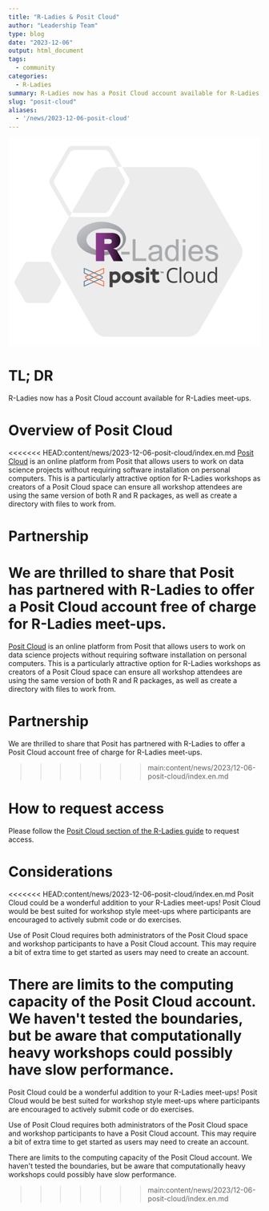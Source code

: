 ```yaml
---
title: "R-Ladies & Posit Cloud"
author: "Leadership Team"
type: blog
date: "2023-12-06"
output: html_document
tags:
  - community
categories:
  - R-Ladies
summary: R-Ladies now has a Posit Cloud account available for R-Ladies meet-ups.
slug: "posit-cloud"
aliases:
  - '/news/2023-12-06-posit-cloud'
---
```


![R-Ladies and Posit Cloud logos](rladies_posit_cloud_hex.PNG)

# TL; DR

R-Ladies now has a Posit Cloud account available for R-Ladies meet-ups.

# Overview of Posit Cloud

<<<<<<< HEAD:content/news/2023-12-06-posit-cloud/index.en.md
[Posit Cloud](https://posit.cloud/) is an online platform from Posit that allows users to work on data science projects without requiring software installation on personal computers.
This is a particularly attractive option for R-Ladies workshops as creators of a Posit Cloud space can ensure all workshop attendees are using the same version of both R and R packages, as well as create a directory with files to work from.

# Partnership

We are thrilled to share that Posit has partnered with R-Ladies to offer a Posit Cloud account free of charge for R-Ladies meet-ups.
=======
[Posit Cloud](https://posit.cloud/) is an online platform from Posit that allows
users to work on data science projects without requiring software installation on
personal computers. This is a particularly attractive option for R-Ladies workshops
as creators of a Posit Cloud space can ensure all workshop attendees are using the
same version of both R and R packages, as well as create a directory with files to work from.

# Partnership

We are thrilled to share that Posit has partnered with R-Ladies to offer a
Posit Cloud account free of charge for R-Ladies meet-ups.
>>>>>>> main:content/news/2023/12-06-posit-cloud/index.en.md

# How to request access

Please follow the [Posit Cloud section of the
R-Ladies guide](https://guide.rladies.org/organization/tech/accounts/#posit-cloud) to request access.

# Considerations

<<<<<<< HEAD:content/news/2023-12-06-posit-cloud/index.en.md
Posit Cloud could be a wonderful addition to your R-Ladies meet-ups!
Posit Cloud would be best suited for workshop style meet-ups where participants are encouraged to actively submit code or do exercises.

Use of Posit Cloud requires both administrators of the Posit Cloud space and workshop participants to have a Posit Cloud account.
This may require a bit of extra time to get started as users may need to create an account.

There are limits to the computing capacity of the Posit Cloud account.
We haven't tested the boundaries, but be aware that computationally heavy workshops could possibly have slow performance.
=======
Posit Cloud could be a wonderful addition to your R-Ladies meet-ups! Posit Cloud
would be best suited for workshop style meet-ups where participants are encouraged
to actively submit code or do exercises.

Use of Posit Cloud requires both administrators of the Posit Cloud space and
workshop participants to have a Posit Cloud account. This may require
a bit of extra time to get started as users may need to create an account.

There are limits to the computing capacity of the Posit Cloud account. We haven't
tested the boundaries, but be aware that computationally heavy workshops could
possibly have slow performance.
>>>>>>> main:content/news/2023/12-06-posit-cloud/index.en.md
